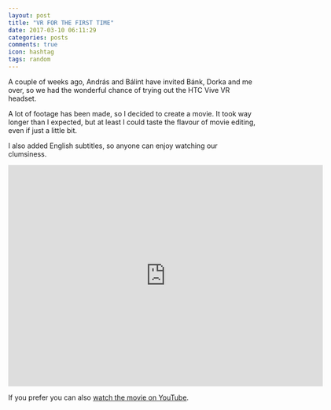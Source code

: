 ```yaml
---
layout: post
title: "VR FOR THE FIRST TIME"
date: 2017-03-10 06:11:29
categories: posts
comments: true
icon: hashtag
tags: random
---
```


A couple of weeks ago, András and Bálint have invited Bánk, Dorka and me over, so we had the wonderful chance of trying out the HTC Vive VR headset.

A lot of footage has been made, so I decided to create a movie. It took way longer than I expected, but at least I could taste the flavour of movie editing, even if just a little bit. 

I also added English subtitles, so anyone can enjoy watching our clumsiness.

<iframe width="640" height="450" src="https://www.youtube.com/embed/qXOoJwANvMk?rel=0" frameborder="0" allowfullscreen></iframe>

If you prefer you can also [watch the movie on YouTube](https://www.youtube.com/watch?v=qXOoJwANvMk).

